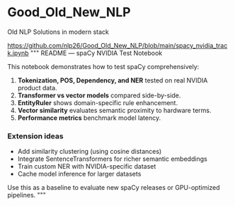 # Good_Old_New_NLP
Old NLP Solutions in modern stack




https://github.com/nlp26/Good_Old_New_NLP/blob/main/spacy_nvidia_track.ipynb
"""
README — spaCy NVIDIA Test Notebook


This notebook demonstrates how to test spaCy comprehensively:


1. **Tokenization, POS, Dependency, and NER** tested on real NVIDIA product data.
2. **Transformer vs vector models** compared side-by-side.
3. **EntityRuler** shows domain-specific rule enhancement.
4. **Vector similarity** evaluates semantic proximity to hardware terms.
5. **Performance metrics** benchmark model latency.


### Extension ideas
- Add similarity clustering (using cosine distances)
- Integrate SentenceTransformers for richer semantic embeddings
- Train custom NER with NVIDIA-specific dataset
- Cache model inference for larger datasets


Use this as a baseline to evaluate new spaCy releases or GPU-optimized pipelines.
"""
